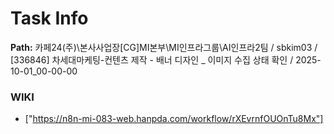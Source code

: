 # Task Info

**Path:** 카페24(주)\본사사업장\[CG]MI본부\MI인프라그룹\AI인프라2팀 / sbkim03 / [336846] 차세대마케팅-컨텐츠 제작 - 배너 디자인 _ 이미지 수집 상태 확인 / 2025-10-01_00-00-00

### WIKI
- ["https://n8n-mi-083-web.hanpda.com/workflow/rXEvrnfOUOnTu8Mx"]

